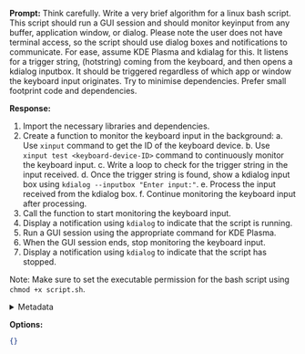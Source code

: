 **Prompt:**
Think carefully. Write a very brief algorithm for a linux bash script. This script should run a GUI session and should monitor keyinput from any buffer, application window, or dialog. Please note the user does not have terminal access, so the script should use dialog boxes and notifications to communicate. For ease, assume KDE Plasma and kdialag for this. It listens for a trigger string, (hotstring) coming from the keyboard, and then opens a kdialog inputbox. It should be triggered regardless of which app or window the keyboard input originates. Try to minimise dependencies. Prefer small footprint code and dependencies.

**Response:**
1. Import the necessary libraries and dependencies. 
2. Create a function to monitor the keyboard input in the background:
   a. Use `xinput` command to get the ID of the keyboard device.
   b. Use `xinput test <keyboard-device-ID>` command to continuously monitor the keyboard input.
   c. Write a loop to check for the trigger string in the input received.
   d. Once the trigger string is found, show a kdialog input box using `kdialog --inputbox "Enter input:"`.
   e. Process the input received from the kdialog box.
   f. Continue monitoring the keyboard input after processing.
3. Call the function to start monitoring the keyboard input.
4. Display a notification using `kdialog` to indicate that the script is running.
5. Run a GUI session using the appropriate command for KDE Plasma.
6. When the GUI session ends, stop monitoring the keyboard input.
7. Display a notification using `kdialog` to indicate that the script has stopped.

Note: Make sure to set the executable permission for the bash script using `chmod +x script.sh`.

<details><summary>Metadata</summary>

- Duration: 8635 ms
- Datetime: 2023-09-16T13:02:10.702947
- Model: gpt-3.5-turbo-0613

</details>

**Options:**
```json
{}
```

